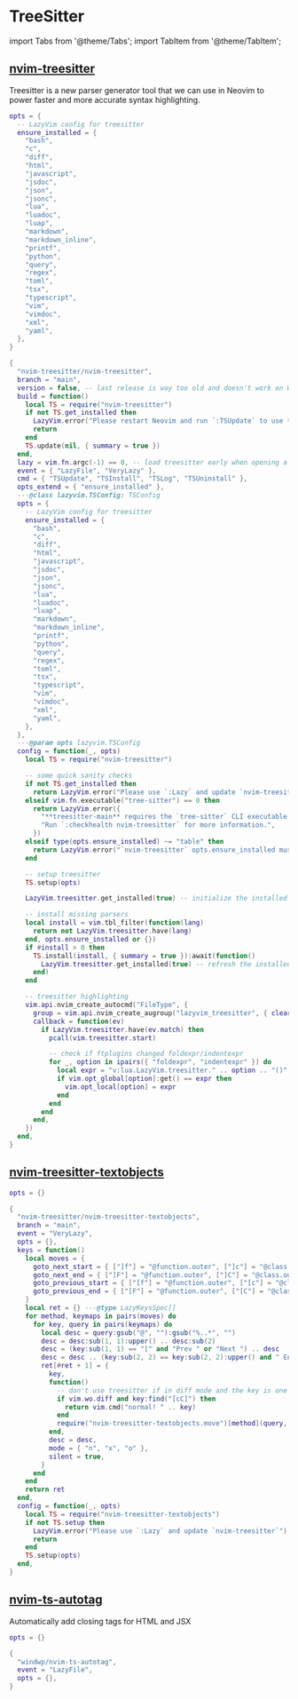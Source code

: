 # TreeSitter

<!-- plugins:start -->

import Tabs from '@theme/Tabs';
import TabItem from '@theme/TabItem';

## [nvim-treesitter](https://github.com/nvim-treesitter/nvim-treesitter)

 Treesitter is a new parser generator tool that we can
 use in Neovim to power faster and more accurate
 syntax highlighting.


<Tabs>

<TabItem value="opts" label="Options">

```lua
opts = {
  -- LazyVim config for treesitter
  ensure_installed = {
    "bash",
    "c",
    "diff",
    "html",
    "javascript",
    "jsdoc",
    "json",
    "jsonc",
    "lua",
    "luadoc",
    "luap",
    "markdown",
    "markdown_inline",
    "printf",
    "python",
    "query",
    "regex",
    "toml",
    "tsx",
    "typescript",
    "vim",
    "vimdoc",
    "xml",
    "yaml",
  },
}
```

</TabItem>


<TabItem value="code" label="Full Spec">

```lua
{
  "nvim-treesitter/nvim-treesitter",
  branch = "main",
  version = false, -- last release is way too old and doesn't work on Windows
  build = function()
    local TS = require("nvim-treesitter")
    if not TS.get_installed then
      LazyVim.error("Please restart Neovim and run `:TSUpdate` to use the `nvim-treesitter` **main** branch.")
      return
    end
    TS.update(nil, { summary = true })
  end,
  lazy = vim.fn.argc(-1) == 0, -- load treesitter early when opening a file from the cmdline
  event = { "LazyFile", "VeryLazy" },
  cmd = { "TSUpdate", "TSInstall", "TSLog", "TSUninstall" },
  opts_extend = { "ensure_installed" },
  ---@class lazyvim.TSConfig: TSConfig
  opts = {
    -- LazyVim config for treesitter
    ensure_installed = {
      "bash",
      "c",
      "diff",
      "html",
      "javascript",
      "jsdoc",
      "json",
      "jsonc",
      "lua",
      "luadoc",
      "luap",
      "markdown",
      "markdown_inline",
      "printf",
      "python",
      "query",
      "regex",
      "toml",
      "tsx",
      "typescript",
      "vim",
      "vimdoc",
      "xml",
      "yaml",
    },
  },
  ---@param opts lazyvim.TSConfig
  config = function(_, opts)
    local TS = require("nvim-treesitter")

    -- some quick sanity checks
    if not TS.get_installed then
      return LazyVim.error("Please use `:Lazy` and update `nvim-treesitter`")
    elseif vim.fn.executable("tree-sitter") == 0 then
      return LazyVim.error({
        "**treesitter-main** requires the `tree-sitter` CLI executable to be installed.",
        "Run `:checkhealth nvim-treesitter` for more information.",
      })
    elseif type(opts.ensure_installed) ~= "table" then
      return LazyVim.error("`nvim-treesitter` opts.ensure_installed must be a table")
    end

    -- setup treesitter
    TS.setup(opts)

    LazyVim.treesitter.get_installed(true) -- initialize the installed langs

    -- install missing parsers
    local install = vim.tbl_filter(function(lang)
      return not LazyVim.treesitter.have(lang)
    end, opts.ensure_installed or {})
    if #install > 0 then
      TS.install(install, { summary = true }):await(function()
        LazyVim.treesitter.get_installed(true) -- refresh the installed langs
      end)
    end

    -- treesitter highlighting
    vim.api.nvim_create_autocmd("FileType", {
      group = vim.api.nvim_create_augroup("lazyvim_treesitter", { clear = true }),
      callback = function(ev)
        if LazyVim.treesitter.have(ev.match) then
          pcall(vim.treesitter.start)

          -- check if ftplugins changed foldexpr/indentexpr
          for _, option in ipairs({ "foldexpr", "indentexpr" }) do
            local expr = "v:lua.LazyVim.treesitter." .. option .. "()"
            if vim.opt_global[option]:get() == expr then
              vim.opt_local[option] = expr
            end
          end
        end
      end,
    })
  end,
}
```

</TabItem>

</Tabs>

## [nvim-treesitter-textobjects](https://github.com/nvim-treesitter/nvim-treesitter-textobjects)

<Tabs>

<TabItem value="opts" label="Options">

```lua
opts = {}
```

</TabItem>


<TabItem value="code" label="Full Spec">

```lua
{
  "nvim-treesitter/nvim-treesitter-textobjects",
  branch = "main",
  event = "VeryLazy",
  opts = {},
  keys = function()
    local moves = {
      goto_next_start = { ["]f"] = "@function.outer", ["]c"] = "@class.outer", ["]a"] = "@parameter.inner" },
      goto_next_end = { ["]F"] = "@function.outer", ["]C"] = "@class.outer", ["]A"] = "@parameter.inner" },
      goto_previous_start = { ["[f"] = "@function.outer", ["[c"] = "@class.outer", ["[a"] = "@parameter.inner" },
      goto_previous_end = { ["[F"] = "@function.outer", ["[C"] = "@class.outer", ["[A"] = "@parameter.inner" },
    }
    local ret = {} ---@type LazyKeysSpec[]
    for method, keymaps in pairs(moves) do
      for key, query in pairs(keymaps) do
        local desc = query:gsub("@", ""):gsub("%..*", "")
        desc = desc:sub(1, 1):upper() .. desc:sub(2)
        desc = (key:sub(1, 1) == "[" and "Prev " or "Next ") .. desc
        desc = desc .. (key:sub(2, 2) == key:sub(2, 2):upper() and " End" or " Start")
        ret[#ret + 1] = {
          key,
          function()
            -- don't use treesitter if in diff mode and the key is one of the c/C keys
            if vim.wo.diff and key:find("[cC]") then
              return vim.cmd("normal! " .. key)
            end
            require("nvim-treesitter-textobjects.move")[method](query, "textobjects")
          end,
          desc = desc,
          mode = { "n", "x", "o" },
          silent = true,
        }
      end
    end
    return ret
  end,
  config = function(_, opts)
    local TS = require("nvim-treesitter-textobjects")
    if not TS.setup then
      LazyVim.error("Please use `:Lazy` and update `nvim-treesitter`")
      return
    end
    TS.setup(opts)
  end,
}
```

</TabItem>

</Tabs>

## [nvim-ts-autotag](https://github.com/windwp/nvim-ts-autotag)

 Automatically add closing tags for HTML and JSX


<Tabs>

<TabItem value="opts" label="Options">

```lua
opts = {}
```

</TabItem>


<TabItem value="code" label="Full Spec">

```lua
{
  "windwp/nvim-ts-autotag",
  event = "LazyFile",
  opts = {},
}
```

</TabItem>

</Tabs>

<!-- plugins:end -->

